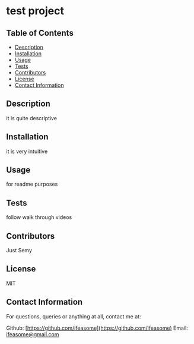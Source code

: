 
  
  # test project 

  ## Table of Contents 
  * [Description](#Descritpion)
  * [Installation](#Installation)
  * [Usage](#Usage)
  * [Tests](#Tests)
  * [Contributors](#Contributors)
  * [License](#License)
  * [Contact Information](#ContactInfo)


  ## Description
  it is quite descriptive


  ## Installation 
  it is very intuitive


  ## Usage 
  for readme purposes 

  ## Tests 
  follow walk through videos


  ## Contributors 
  Just Semy


  ## License
  MIT


  ## Contact Information 

  For questions, queries or anything at all, contact me at: 

  Github: [https://github.com/ifeasome](https://github.com/ifeasome)
  Email: [ifeasome@gmail.com](ifeasome@gmail.com)

